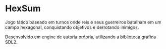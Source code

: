 # HexSum
Jogo tático baseado em turnos onde reis e seus guerreiros batalham em um campo hexagonal, conquistando objetivos e derrotando inimigos.

Desenvolvido em engine de autoria própria, utilizando a biblioteca gráfica SDL2.
